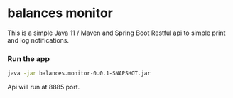 # balances monitor
This is a simple Java 11 / Maven and Spring Boot Restful api to simple print and log notifications.
### Run the app
```sh
java -jar balances.monitor-0.0.1-SNAPSHOT.jar
```
Api will run at 8885 port.
